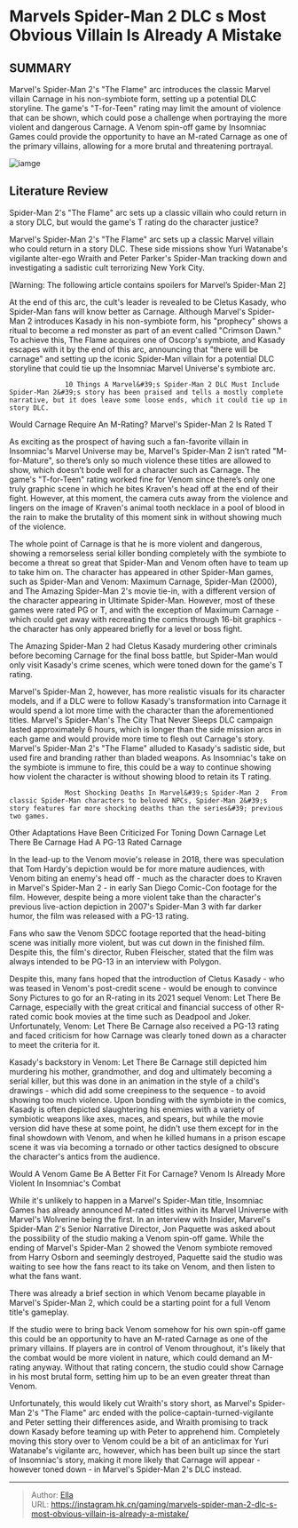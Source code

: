 # Marvels Spider-Man 2 DLC s Most Obvious Villain Is Already A Mistake


## SUMMARY 



  Marvel&#39;s Spider-Man 2&#39;s &#34;The Flame&#34; arc introduces the classic Marvel villain Carnage in his non-symbiote form, setting up a potential DLC storyline.   The game&#39;s &#34;T-for-Teen&#34; rating may limit the amount of violence that can be shown, which could pose a challenge when portraying the more violent and dangerous Carnage.   A Venom spin-off game by Insomniac Games could provide the opportunity to have an M-rated Carnage as one of the primary villains, allowing for a more brutal and threatening portrayal.  

![iamge](https://static1.srcdn.com/wordpress/wp-content/uploads/2023/11/marvel-s-spider-man-2-dlc-s-most-obvious-villain-is-already-a-mistake.jpg)

## Literature Review

Spider-Man 2&#39;s &#34;The Flame&#34; arc sets up a classic villain who could return in a story DLC, but would the game&#39;s T rating do the character justice?




Marvel&#39;s Spider-Man 2&#39;s &#34;The Flame&#34; arc sets up a classic Marvel villain who could return in a story DLC. These side missions show Yuri Watanabe&#39;s vigilante alter-ego Wraith and Peter Parker&#39;s Spider-Man tracking down and investigating a sadistic cult terrorizing New York City.




[Warning: The following article contains spoilers for Marvel’s Spider-Man 2]

At the end of this arc, the cult&#39;s leader is revealed to be Cletus Kasady, who Spider-Man fans will know better as Carnage. Although Marvel&#39;s Spider-Man 2 introduces Kasady in his non-symbiote form, his &#34;prophecy&#34; shows a ritual to become a red monster as part of an event called &#34;Crimson Dawn.&#34; To achieve this, The Flame acquires one of Oscorp&#39;s symbiote, and Kasady escapes with it by the end of this arc, announcing that &#34;there will be carnage&#34; and setting up the iconic Spider-Man villain for a potential DLC storyline that could tie up the Insomniac Marvel Universe&#39;s symbiote arc.

                  10 Things A Marvel&#39;s Spider-Man 2 DLC Must Include   Spider-Man 2&#39;s story has been praised and tells a mostly complete narrative, but it does leave some loose ends, which it could tie up in story DLC.   


 Would Carnage Require An M-Rating? 
Marvel&#39;s Spider-Man 2 Is Rated T
         




As exciting as the prospect of having such a fan-favorite villain in Insomniac&#39;s Marvel Universe may be, Marvel&#39;s Spider-Man 2 isn’t rated &#34;M-for-Mature&#34;, so there’s only so much violence these titles are allowed to show, which doesn’t bode well for a character such as Carnage. The game&#39;s &#34;T-for-Teen&#34; rating worked fine for Venom since there’s only one truly graphic scene in which he bites Kraven&#39;s head off at the end of their fight. However, at this moment, the camera cuts away from the violence and lingers on the image of Kraven&#39;s animal tooth necklace in a pool of blood in the rain to make the brutality of this moment sink in without showing much of the violence.

The whole point of Carnage is that he is more violent and dangerous, showing a remorseless serial killer bonding completely with the symbiote to become a threat so great that Spider-Man and Venom often have to team up to take him on. The character has appeared in other Spider-Man games, such as Spider-Man and Venom: Maximum Carnage, Spider-Man (2000), and The Amazing Spider-Man 2&#39;s movie tie-in, with a different version of the character appearing in Ultimate Spider-Man. However, most of these games were rated PG or T, and with the exception of Maximum Carnage - which could get away with recreating the comics through 16-bit graphics - the character has only appeared briefly for a level or boss fight.






The Amazing Spider-Man 2 had Cletus Kasady murdering other criminals before becoming Carnage for the final boss battle, but Spider-Man would only visit Kasady&#39;s crime scenes, which were toned down for the game&#39;s T rating.




Marvel&#39;s Spider-Man 2, however, has more realistic visuals for its character models, and if a DLC were to follow Kasady&#39;s transformation into Carnage it would spend a lot more time with the character than the aforementioned titles. Marvel&#39;s Spider-Man&#39;s The City That Never Sleeps DLC campaign lasted approximately 6 hours, which is longer than the side mission arcs in each game and would provide more time to flesh out Carnage&#39;s story. Marvel&#39;s Spider-Man 2&#39;s &#34;The Flame&#34; alluded to Kasady&#39;s sadistic side, but used fire and branding rather than bladed weapons. As Insomniac&#39;s take on the symbiote is immune to fire, this could be a way to continue showing how violent the character is without showing blood to retain its T rating.




                  Most Shocking Deaths In Marvel&#39;s Spider-Man 2   From classic Spider-Man characters to beloved NPCs, Spider-Man 2&#39;s story features far more shocking deaths than the series&#39; previous two games.   



 Other Adaptations Have Been Criticized For Toning Down Carnage 
Let There Be Carnage Had A PG-13 Rated Carnage
          

In the lead-up to the Venom movie&#39;s release in 2018, there was speculation that Tom Hardy&#39;s depiction would be for more mature audiences, with Venom biting an enemy&#39;s head off - much as the character does to Kraven in Marvel&#39;s Spider-Man 2 - in early San Diego Comic-Con footage for the film. However, despite being a more violent take than the character&#39;s previous live-action depiction in 2007&#39;s Spider-Man 3 with far darker humor, the film was released with a PG-13 rating.



Fans who saw the Venom SDCC footage reported that the head-biting scene was initially more violent, but was cut down in the finished film. Despite this, the film&#39;s director, Ruben Fleischer, stated that the film was always intended to be PG-13 in an interview with Polygon.







Despite this, many fans hoped that the introduction of Cletus Kasady - who was teased in Venom&#39;s post-credit scene - would be enough to convince Sony Pictures to go for an R-rating in its 2021 sequel Venom: Let There Be Carnage, especially with the great critical and financial success of other R-rated comic book movies at the time such as Deadpool and Joker. Unfortunately, Venom: Let There Be Carnage also received a PG-13 rating and faced criticism for how Carnage was clearly toned down as a character to meet the criteria for it.

Kasady&#39;s backstory in Venom: Let There Be Carnage still depicted him murdering his mother, grandmother, and dog and ultimately becoming a serial killer, but this was done in an animation in the style of a child&#39;s drawings - which did add some creepiness to the sequence - to avoid showing too much violence. Upon bonding with the symbiote in the comics, Kasady is often depicted slaughtering his enemies with a variety of symbiotic weapons like axes, maces, and spears, but while the movie version did have these at some point, he didn&#39;t use them except for in the final showdown with Venom, and when he killed humans in a prison escape scene it was via becoming a tornado or other tactics designed to obscure the character&#39;s antics from the audience.






 Would A Venom Game Be A Better Fit For Carnage? 
Venom Is Already More Violent In Insomniac&#39;s Combat
          

While it&#39;s unlikely to happen in a Marvel&#39;s Spider-Man title, Insomniac Games has already announced M-rated titles within its Marvel Universe with Marvel&#39;s Wolverine being the first. In an interview with Insider, Marvel&#39;s Spider-Man 2&#39;s Senior Narrative Director, Jon Paquette was asked about the possibility of the studio making a Venom spin-off game. While the ending of Marvel&#39;s Spider-Man 2 showed the Venom symbiote removed from Harry Osborn and seemingly destroyed, Paquette said the studio was waiting to see how the fans react to its take on Venom, and then listen to what the fans want.



There was already a brief section in which Venom became playable in Marvel&#39;s Spider-Man 2, which could be a starting point for a full Venom title&#39;s gameplay.







If the studio were to bring back Venom somehow for his own spin-off game this could be an opportunity to have an M-rated Carnage as one of the primary villains. If players are in control of Venom throughout, it&#39;s likely that the combat would be more violent in nature, which could demand an M-rating anyway. Without that rating concern, the studio could show Carnage in his most brutal form, setting him up to be an even greater threat than Venom.

Unfortunately, this would likely cut Wraith&#39;s story short, as Marvel&#39;s Spider-Man 2&#39;s &#34;The Flame&#34; arc ended with the police-captain-turned-vigilante and Peter setting their differences aside, and Wraith promising to track down Kasady before teaming up with Peter to apprehend him. Completely moving this story over to Venom could be a bit of an anticlimax for Yuri Watanabe&#39;s vigilante arc, however, which has been built up since the start of Insomniac&#39;s story, making it more likely that Carnage will appear - however toned down - in Marvel&#39;s Spider-Man 2&#39;s DLC instead.






---

> Author: [Ella](https://instagram.hk.cn/)  
> URL: https://instagram.hk.cn/gaming/marvels-spider-man-2-dlc-s-most-obvious-villain-is-already-a-mistake/  

